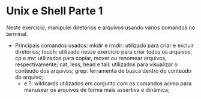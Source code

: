 # Unix e Shell Parte 1 #

Neste exercício, manipulei diretórios e arquivos usando vários comandos no terminal.

- Principais comandos usados:
  mkdir e rmdir: utilizado para criar e excluir diretórios;
  touch: utilizado nesse exercício para criar todos os arquivos;
  cp e mv: utilizados para copiar, mover ou renomear arquivos, respectivamente;
  cat, less, head e tail: utilizados para visualizar o conteúdo dos arquivos;
  grep: ferramenta de busca dentro do conteúdo do arquivo;
  * e ?: wildcards utilizados em conjunto com os comandos acima para manusear os arquivos de forma mais assertiva e dinâmica;
